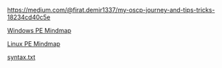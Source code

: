 https://medium.com/@firat.demir1337/my-oscp-journey-and-tips-tricks-18234cd40c5e

[Windows PE Mindmap](https://fastupload.io/cQObNxreDzfJkn9/preview)

[Linux PE Mindmap](https://fastupload.io/VMcrAUHbR7wZGgc/preview)

[syntax.txt](https://drive.google.com/file/d/1GYgfCMyHuh98T8jT9T2hbo5GMGGdAu9f/view)




